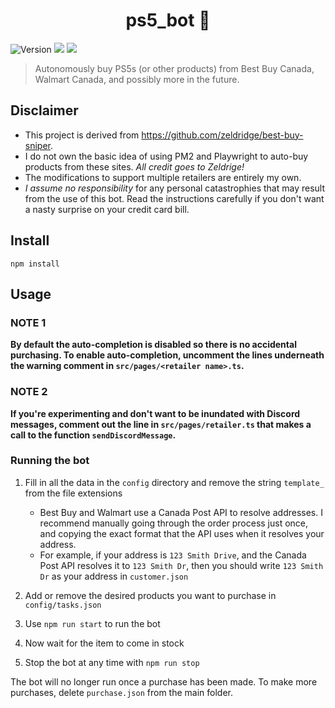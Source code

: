 <h1 align="center">ps5_bot 🎯</h1>
<p>
  <img alt="Version" src="https://img.shields.io/badge/version-0.1.0-blue.svg?cacheSeconds=2592000" />
  <img src="https://img.shields.io/badge/npm-%3E%3D5.5.0-blue.svg" />
  <img src="https://img.shields.io/badge/node-%3E%3D9.3.0-blue.svg" />
</p>

> Autonomously buy PS5s (or other products) from Best Buy Canada, Walmart Canada, and possibly more in the future.

## Disclaimer
* This project is derived from https://github.com/zeldridge/best-buy-sniper.
* I do not own the basic idea of using PM2 and Playwright to auto-buy products from these sites. *All credit goes to Zeldrige!*
* The modifications to support multiple retailers are entirely my own.
* *I assume no responsibility* for any personal catastrophies that may result from the use of this bot. Read the instructions carefully if you don't want a nasty surprise on your credit card bill.

## Install
`npm install`

## Usage
### NOTE 1
<b>By default the auto-completion is disabled so there is no accidental purchasing.
To enable auto-completion, uncomment the lines underneath the warning comment in `src/pages/<retailer name>.ts`.</b>

### NOTE 2
<b>If you're experimenting and don't want to be inundated with Discord messages, comment out the line in `src/pages/retailer.ts` that makes a call to the function `sendDiscordMessage`.</b>

### Running the bot
1. Fill in all the data in the `config` directory and remove the string `template_` from the file extensions
    - Best Buy and Walmart use a Canada Post API to resolve addresses. I recommend manually going through the order process just once, and copying the exact format that the API uses when it resolves your address.
    - For example, if your address is `123 Smith Drive`, and the Canada Post API resolves it to `123 Smith Dr`, then you should write `123 Smith Dr` as your address in `customer.json`

2. Add or remove the desired products you want to purchase in `config/tasks.json`

3. Use `npm run start` to run the bot

4. Now wait for the item to come in stock

5. Stop the bot at any time with `npm run stop`

The bot will no longer run once a purchase has been made. To make more purchases, delete `purchase.json` from the main folder.
